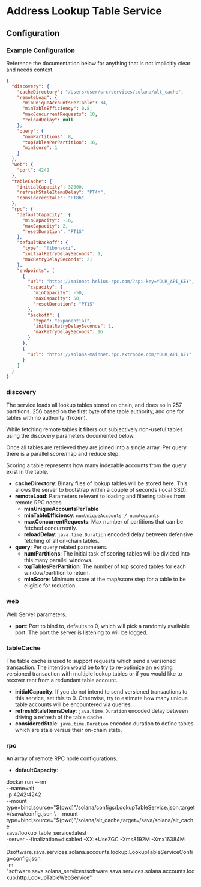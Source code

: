 # Address Lookup Table Service

## Configuration

### Example Configuration

Reference the documentation below for anything that is not implicitly clear and needs context.

```json
{
  "discovery": {
    "cacheDirectory": "/Users/user/src/services/solana/alt_cache",
    "remoteLoad": {
      "minUniqueAccountsPerTable": 34,
      "minTableEfficiency": 0.8,
      "maxConcurrentRequests": 10,
      "reloadDelay": null
    },
    "query": {
      "numPartitions": 8,
      "topTablesPerPartition": 16,
      "minScore": 1
    }
  },
  "web": {
    "port": 4242
  },
  "tableCache": {
    "initialCapacity": 32000,
    "refreshStaleItemsDelay": "PT4h",
    "consideredStale": "PT8h"
  },
  "rpc": {
    "defaultCapacity": {
      "minCapacity": -16,
      "maxCapacity": 2,
      "resetDuration": "PT1S"
    },
    "defaultBackoff": {
      "type": "fibonacci",
      "initialRetryDelaySeconds": 1,
      "maxRetryDelaySeconds": 21
    },
    "endpoints": [
      {
        "url": "https://mainnet.helius-rpc.com/?api-key=YOUR_API_KEY",
        "capacity": {
          "minCapacity": -50,
          "maxCapacity": 50,
          "resetDuration": "PT1S"
        },
        "backoff": {
          "type": "exponential",
          "initialRetryDelaySeconds": 1,
          "maxRetryDelaySeconds": 16
        }
      },
      {
        "url": "https://solana-mainnet.rpc.extrnode.com/YOUR_API_KEY"
      }
    ]
  }
}
```

### discovery

The service loads all lookup tables stored on chain, and does so in 257 partitions. 256 based on the first byte of the
table authority, and one for tables with no authority (frozen).

While fetching remote tables it filters out subjectively non-useful tables using the discovery parameters documented
below.

Once all tables are retrieved they are joined into a single array. Per query there is a parallel score/map and reduce
step.

Scoring a table represents how many indexable accounts from the query exist in the table.

* **cacheDirectory**: Binary files of lookup tables will be stored here. This allows the server to bootstrap within a
  couple of seconds (local SSD).
* **remoteLoad**: Parameters relevant to loading and filtering tables from remote RPC nodes.
    * **minUniqueAccountsPerTable**
    * **minTableEfficiency**: `numUniqueAccounts / numAccounts`
    * **maxConcurrentRequests**: Max number of partitions that can be fetched concurrently.
    * **reloadDelay**: `java.time.Duration` encoded delay between defensive fetching of all on-chain tables.
* **query**: Per query related parameters.
    * **numPartitions**: The initial task of scoring tables will be divided into this many parallel windows.
    * **topTablesPerPartition**: The number of top scored tables for each window/partition to return.
    * **minScore**: Minimum score at the map/score step for a table to be eligible for reduction.

### web

Web Server parameters.

* **port**: Port to bind to, defaults to 0, which will pick a randomly available port. The port the server is listening
  to will be logged.

### tableCache

The table cache is used to support requests which send a versioned transaction. The intention would be to try to
re-optimize an existing versioned transaction with multiple lookup tables or if you would like to recover rent from a
redundant table account.

* **initialCapacity**: If you do not intend to send versioned transactions to this service, set this to 0. Otherwise,
  try to
  estimate how many unique table accounts will be encountered via queries.
* **refreshStaleItemsDelay**: `java.time.Duration` encoded delay between driving a refresh of the table cache.
* **consideredStale**: `java.time.Duration` encoded duration to define tables which are stale versus their on-chain
  state.

### rpc

An array of remote RPC node configurations.

* **defaultCapacity**:


docker run --rm \
  --name=alt \
  -p 4242:4242 \
  --mount type=bind,source="$(pwd)"/solana/configs/LookupTableService.json,target=/sava/config.json \
  --mount type=bind,source="$(pwd)"/solana/alt_cache,target=/sava/solana/alt_cache \
  sava/lookup_table_service:latest \
  -server --finalization=disabled -XX:+UseZGC -Xms8192M -Xmx16384M \
  -Dsoftware.sava.services.solana.accounts.lookup.LookupTableServiceConfig=config.json \
  -m "software.sava.solana_services/software.sava.services.solana.accounts.lookup.http.LookupTableWebService"
 
